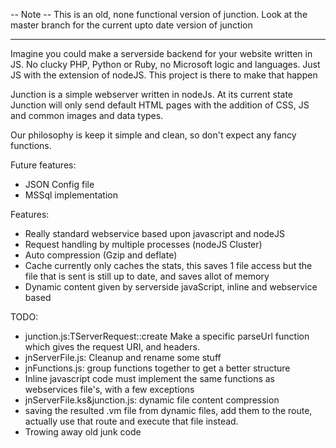 -- Note --
This is an old, none functional version of junction. Look at the master branch
for the current upto date version of junction

*****

Imagine you could make a serverside backend for your website written in JS. No clucky PHP, Python or Ruby, no Microsoft logic and languages. Just JS with the extension of nodeJS.
This project is there to make that happen

Junction is a simple webserver written in nodeJs.
At its current state Junction will only send default HTML pages with the addition of CSS, JS and common images and data types.

Our philosophy is keep it simple and clean, so don't expect any fancy functions.

Future features:
 - JSON Config file
 - MSSql implementation

Features:
 - Really standard webservice based upon javascript and nodeJS
 - Request handling by multiple processes (nodeJS Cluster)
 - Auto compression (Gzip and deflate)
 - Cache currently only caches the stats, this saves 1 file access but the file that is sent is still up to date, and saves allot of memory
 - Dynamic content given by serverside javaScript, inline and webservice based

 TODO:
  -	junction.js:TServerRequest::create
  	Make a specific parseUrl function which gives the request URI, and headers.
  - jnServerFile.js: Cleanup and rename some stuff
  - jnFunctions.js: group functions together to get a better structure
  - Inline javascript code must implement the same functions as webservices file's, with a few exceptions
  - jnServerFile.ks&junction.js: dynamic file content compression
  - saving the resulted .vm file from dynamic files, add them to the route, actually use that route and execute that file instead.
  - Trowing away old junk code
